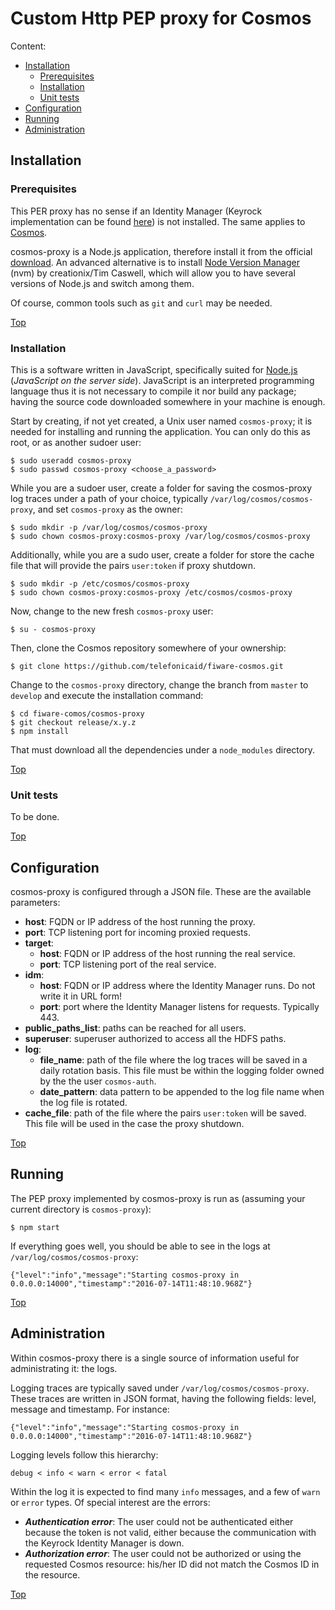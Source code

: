 # <a name="section=top"></a>Custom Http PEP proxy for Cosmos
Content:

* [Installation](#section1)
    * [Prerequisites](#section1.1)
    * [Installation](#section1.2)
    * [Unit tests](#section1.3)
* [Configuration](#section2)
* [Running](#section3)
* [Administration](#section4)

## <a name="section1"></a>Installation
### <a name="section1.1"></a>Prerequisites
This PER proxy has no sense if an Identity Manager (Keyrock implementation can be found [here](http://catalogue.fiware.org/enablers/identity-management-keyrock)) is not installed. The same applies to [Cosmos](http://catalogue.fiware.org/enablers/bigdata-analysis-cosmos).

cosmos-proxy is a Node.js application, therefore install it from the official [download](https://nodejs.org/download/). An advanced alternative is to install [Node Version Manager](https://github.com/creationix/nvm) (nvm) by creationix/Tim Caswell, which will allow you to have several versions of Node.js and switch among them.

Of course, common tools such as `git` and `curl` may be needed.

[Top](#top)

### <a name="section1.2"></a>Installation
This is a software written in JavaScript, specifically suited for [Node.js](https://nodejs.org) (<i>JavaScript on the server side</i>). JavaScript is an interpreted programming language thus it is not necessary to compile it nor build any package; having the source code downloaded somewhere in your machine is enough.

Start by creating, if not yet created, a Unix user named `cosmos-proxy`; it is needed for installing and running the application. You can only do this as root, or as another sudoer user:

    $ sudo useradd cosmos-proxy
    $ sudo passwd cosmos-proxy <choose_a_password>

While you are a sudoer user, create a folder for saving the cosmos-proxy log traces under a path of your choice, typically `/var/log/cosmos/cosmos-proxy`, and set `cosmos-proxy` as the owner:

    $ sudo mkdir -p /var/log/cosmos/cosmos-proxy
    $ sudo chown cosmos-proxy:cosmos-proxy /var/log/cosmos/cosmos-proxy

Additionally, while you are a sudo user, create a folder for store the cache file that will provide the pairs `user:token` if proxy shutdown.

    $ sudo mkdir -p /etc/cosmos/cosmos-proxy
    $ sudo chown cosmos-proxy:cosmos-proxy /etc/cosmos/cosmos-proxy

Now, change to the new fresh `cosmos-proxy` user:

    $ su - cosmos-proxy

Then, clone the Cosmos repository somewhere of your ownership:

    $ git clone https://github.com/telefonicaid/fiware-cosmos.git

Change to the `cosmos-proxy` directory, change the branch from `master` to `develop` and execute the installation command:

    $ cd fiware-comos/cosmos-proxy
    $ git checkout release/x.y.z
    $ npm install

That must download all the dependencies under a `node_modules` directory.

[Top](#top)

### <a name="section1.3"></a>Unit tests
To be done.

[Top](#top)

## <a name="section2"></a>Configuration
cosmos-proxy is configured through a JSON file. These are the available parameters:

* **host**: FQDN or IP address of the host running the proxy.
* **port**: TCP listening port for incoming proxied requests.
* **target**:
    * **host**: FQDN or IP address of the host running the real service.
    * **port**: TCP listening port of the real service.
* **idm**:
    * **host**: FQDN or IP address where the Identity Manager runs. Do not write it in URL form!
    * **port**: port where the Identity Manager listens for requests. Typically 443.
* **public\_paths\_list**: paths can be reached for all users.
* **superuser**: superuser authorized to access all the HDFS paths.
* **log**:
    * **file_name**: path of the file where the log traces will be saved in a daily rotation basis. This file must be within the logging folder owned by the the user `cosmos-auth`.
    * **date_pattern**: data pattern to be appended to the log file name when the log file is rotated.
* **cache_file**: path of the file where the pairs `user:token` will be saved. This file will be used in the case the proxy shutdown.

[Top](#top)

## <a name="section3"></a>Running
The PEP proxy implemented by cosmos-proxy is run as (assuming your current directory is `cosmos-proxy`):

    $ npm start

If everything goes well, you should be able to see in the logs at `/var/log/cosmos/cosmos-proxy`:

    {"level":"info","message":"Starting cosmos-proxy in 0.0.0.0:14000","timestamp":"2016-07-14T11:48:10.968Z"}

[Top](#top)

## <a name="section4"></a>Administration
Within cosmos-proxy there is a single source of information useful for administrating it: the logs.

Logging traces are typically saved under `/var/log/cosmos/cosmos-proxy`. These traces are written in JSON format, having the following fields: level, message and timestamp. For instance:

    {"level":"info","message":"Starting cosmos-proxy in 0.0.0.0:14000","timestamp":"2016-07-14T11:48:10.968Z"}

Logging levels follow this hierarchy:

    debug < info < warn < error < fatal

Within the log it is expected to find many `info` messages, and a few of `warn` or `error` types. Of special interest are the errors:

* ***Authentication error***: The user could not be authenticated either because the token is not valid, either because the communication with the Keyrock Identity Manager is down.
* ***Authorization error***: The user could not be authorized or using the requested Cosmos resource: his/her ID did not match the Cosmos ID in the resource.

[Top](#top)
